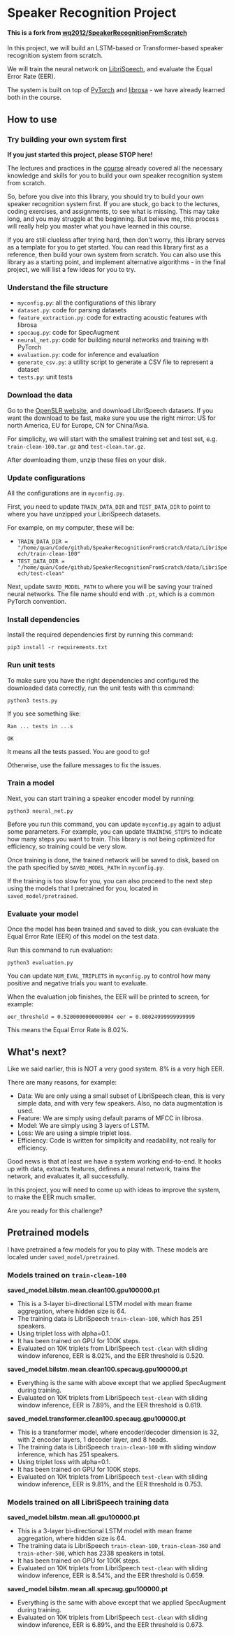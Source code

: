 # Speaker Recognition Project

#### This is a fork from [wq2012/SpeakerRecognitionFromScratch](https://github.com/wq2012/SpeakerRecognitionFromScratch)

In this project, we will build an LSTM-based or Transformer-based speaker recognition system from scratch.

We will train the neural network on [LibriSpeech](https://www.openslr.org/12), and evaluate the Equal Error Rate (EER).

The system is built on top of [PyTorch](https://pytorch.org/tutorials/) and [librosa](https://librosa.org/doc/latest/index.html) - we have already learned both in the course.

## How to use

### Try building your own system first

**If you just started this project, please STOP here!**

The lectures and practices in the [course](https://www.udemy.com/course/speaker-recognition/?referralCode=1914766AF241CE15D19A) already covered all the necessary knowledge and skills for you to build your own speaker recognition system from scratch.

So, before you dive into this library, you should try to build your own speaker recognition system first. If you are stuck, go back to the lectures, coding exercises, and assignments, to see what is missing. This may take long, and you may struggle at the beginning. But believe me, this process will really help you master what you have learned in this course.

If you are still clueless after trying hard, then don't worry, this library serves as a template for you to get started. You can read this library first as a reference, then build your own system from scratch. You can also use this library as a starting point, and implement alternative algorithms - in the final project, we will list a few ideas for you to try.

### Understand the file structure

* `myconfig.py`: all the configurations of this library
* `dataset.py`: code for parsing datasets
* `feature_extraction.py`: code for extracting acoustic features with librosa
* `specaug.py`: code for SpecAugment
* `neural_net.py`: code for building neural networks and training with PyTorch
* `evaluation.py`: code for inference and evaluation
* `generate_csv.py`: a utility script to generate a CSV file to represent a dataset
* `tests.py`: unit tests

### Download the data

Go to the [OpenSLR website](https://www.openslr.org/12), and download LibriSpeech datasets. If you want the download to be fast, make sure you use the right mirror: US for north America, EU for Europe, CN for China/Asia.

For simplicity, we will start with the smallest training set and test set, e.g. `train-clean-100.tar.gz` and `test-clean.tar.gz`.

After downloading them, unzip these files on your disk.

### Update configurations

All the configurations are in `myconfig.py`.

First, you need to update `TRAIN_DATA_DIR` and `TEST_DATA_DIR` to point to where you have unzipped your LibriSpeech datasets.

For example, on my computer, these will be:

* `TRAIN_DATA_DIR = "/home/quan/Code/github/SpeakerRecognitionFromScratch/data/LibriSpeech/train-clean-100"`
* `TEST_DATA_DIR = "/home/quan/Code/github/SpeakerRecognitionFromScratch/data/LibriSpeech/test-clean"`

Next, update `SAVED_MODEL_PATH` to where you will be saving your trained neural networks. The file name should end with `.pt`, which is a common PyTorch convention.

### Install dependencies

Install the required dependencies first by running this command:

```
pip3 install -r requirements.txt
```

### Run unit tests

To make sure you have the right dependencies and configured the downloaded data  correctly, run the unit tests with this command:

```
python3 tests.py
```

If you see something like:

```
Ran ... tests in ...s

OK
```

It means all the tests passed. You are good to go!

Otherwise, use the failure messages to fix the issues.

### Train a model

Next, you can start training a speaker encoder model by running:

```
python3 neural_net.py
```

Before you run this command, you can update `myconfig.py` again to adjust some parameters. For example, you can update `TRAINING_STEPS` to indicate how many steps you want to train. This library is not being optimized for efficiency, so training could be very slow.

Once training is done, the trained network will be saved to disk, based on the path specified by `SAVED_MODEL_PATH` in `myconfig.py`.

If the training is too slow for you, you can also proceed to the next step using the models that I pretrained for you, located in `saved_model/pretrained`.

### Evaluate your model

Once the model has been trained and saved to disk, you can evaluate the Equal Error Rate (EER) of this model on the test data.

Run this command to run evaluation:

```
python3 evaluation.py
```

You can update `NUM_EVAL_TRIPLETS` in `myconfig.py` to control how many positive and negative trials you want to evaluate.

When the evaluation job finishes, the EER will be printed to screen, for example:

```
eer_threshold = 0.5200000000000004 eer = 0.08024999999999999
```

This means the Equal Error Rate is 8.02%.

## What's next?

Like we said earlier, this is NOT a very good system. 8% is a very high EER.

There are many reasons, for example:

* Data: We are only using a small subset of LibriSpeech clean, this is very simple data, and with very few speakers. Also, no data augmentation is used.
* Feature: We are simply using default params of MFCC in librosa.
* Model: We are simply using 3 layers of LSTM.
* Loss: We are using a simple triplet loss.
* Efficiency: Code is written for simplicity and readability, not really for efficiency.

Good news is that at least we have a system working end-to-end. It hooks up with data, extracts features, defines a neural network, trains the network, and evaluates it, all successfully.

In this project, you will need to come up with ideas to improve the system, to make the EER much smaller.

Are you ready for this challenge?

## Pretrained models

I have pretrained a few models for you to play with. These models are localed under `saved_model/pretrained`.

### Models trained on `train-clean-100`

**saved_model.bilstm.mean.clean100.gpu100000.pt**

* This is a 3-layer bi-directional LSTM model with mean frame aggregation, where hidden size is 64.
* The training data is LibriSpeech `train-clean-100`, which has 251 speakers.
* Using triplet loss with alpha=0.1.
* It has been trained on GPU for 100K steps.
* Evaluated on 10K triplets from LibriSpeech `test-clean` with sliding window inference, EER is 8.02%, and the EER threshold is 0.520.

**saved_model.bilstm.mean.clean100.specaug.gpu100000.pt**

* Everything is the same with above except that we applied SpecAugment during training.
* Evaluated on 10K triplets from LibriSpeech `test-clean` with sliding window inference, EER is 7.89%, and the EER threshold is 0.619.

**saved_model.transformer.clean100.specaug.gpu100000.pt**

* This is a transformer model, where encoder/decoder dimension is 32, with 2 encoder layers, 1 decoder layer, and 8 heads.
* The training data is LibriSpeech `train-clean-100` with sliding window inference, which has 251 speakers.
* Using triplet loss with alpha=0.1.
* It has been trained on GPU for 100K steps.
* Evaluated on 10K triplets from LibriSpeech `test-clean` with sliding window inference, EER is 9.81%, and the EER threshold is 0.753.

### Models trained on all LibriSpeech training data

**saved_model.bilstm.mean.all.gpu100000.pt**

* This is a 3-layer bi-directional LSTM model with mean frame aggregation, where hidden size is 64.
* The training data is LibriSpeech `train-clean-100`, `train-clean-360` and `train-other-500`, which has 2338 speakers in total.
* It has been trained on GPU for 100K steps.
* Evaluated on 10K triplets from LibriSpeech `test-clean` with sliding window inference, EER is 8.54%, and the EER threshold is 0.659.

**saved_model.bilstm.mean.all.specaug.gpu100000.pt**

* Everything is the same with above except that we applied SpecAugment during training.
* Evaluated on 10K triplets from LibriSpeech `test-clean` with sliding window inference, EER is 6.89%, and the EER threshold is 0.673.
